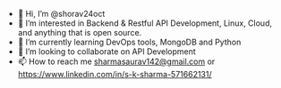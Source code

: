 - 👋 Hi, I’m @shorav24oct
- 👀 I’m interested in Backend & Restful API Development, Linux, Cloud, and anything that is open source.
- 🌱 I’m currently learning DevOps tools, MongoDB and Python
- 💞️ I’m looking to collaborate on API Development
- 📫 How to reach me sharmasaurav142@gmail.com or https://www.linkedin.com/in/s-k-sharma-571662131/

<!---
shorav24oct/shorav24oct is a ✨ special ✨ repository because its `README.md` (this file) appears on your GitHub profile.
You can click the Preview link to take a look at your changes.
--->
